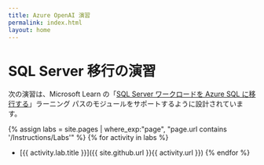 ```yaml
---
title: Azure OpenAI 演習
permalink: index.html
layout: home
---
```


# SQL Server 移行の演習

次の演習は、Microsoft Learn の「[SQL Server ワークロードを Azure SQL に移行する](https://learn.microsoft.com/training/paths/migrate-sql-workloads-azure/)」ラーニング パスのモジュールをサポートするように設計されています。

{% assign labs = site.pages | where_exp:"page", "page.url contains '/Instructions/Labs'" %} {% for activity in labs  %}
- [{{ activity.lab.title }}]({{ site.github.url }}{{ activity.url }}) {% endfor %}